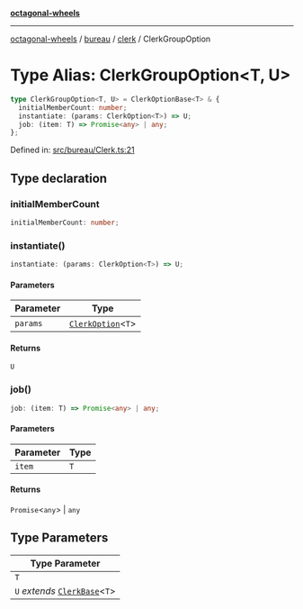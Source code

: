 [**octagonal-wheels**](../../../README.md)

***

[octagonal-wheels](../../../modules.md) / [bureau](../../README.md) / [clerk](../README.md) / ClerkGroupOption

# Type Alias: ClerkGroupOption\<T, U\>

```ts
type ClerkGroupOption<T, U> = ClerkOptionBase<T> & {
  initialMemberCount: number;
  instantiate: (params: ClerkOption<T>) => U;
  job: (item: T) => Promise<any> | any;
};
```

Defined in: [src/bureau/Clerk.ts:21](https://github.com/vrtmrz/octagonal-wheels/blob/main/src/bureau/Clerk.ts#L21)

## Type declaration

### initialMemberCount

```ts
initialMemberCount: number;
```

### instantiate()

```ts
instantiate: (params: ClerkOption<T>) => U;
```

#### Parameters

| Parameter | Type |
| ------ | ------ |
| `params` | [`ClerkOption`](../ClerkOption/README.md)\<`T`\> |

#### Returns

`U`

### job()

```ts
job: (item: T) => Promise<any> | any;
```

#### Parameters

| Parameter | Type |
| ------ | ------ |
| `item` | `T` |

#### Returns

`Promise`\<`any`\> \| `any`

## Type Parameters

| Type Parameter |
| ------ |
| `T` |
| `U` *extends* [`ClerkBase`](../ClerkBase/README.md)\<`T`\> |
